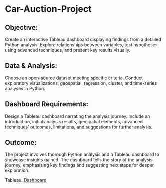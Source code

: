 # Car-Auction-Project 

## Objective:
Create an interactive Tableau dashboard displaying findings from a detailed Python analysis. Explore relationships between variables, test hypotheses using advanced techniques, and present key results visually.

## Data & Analysis:
Choose an open-source dataset meeting specific criteria. Conduct exploratory visualizations, geospatial, regression, cluster, and time-series analyses in Python.

## Dashboard Requirements:
Design a Tableau dashboard narrating the analysis journey. Include an introduction, initial analysis results, geospatial elements, advanced techniques' outcomes, limitations, and suggestions for further analysis.

## Outcome:
The project involves thorough Python analysis and a Tableau dashboard to showcase insights gained. The dashboard tells the story of the analysis journey, emphasizing key findings and suggesting next steps for deeper exploration.

Tableau: 
[Dashboard](https://public.tableau.com/shared/HW267N7MJ?:display_count=n&:origin=viz_share_link)
